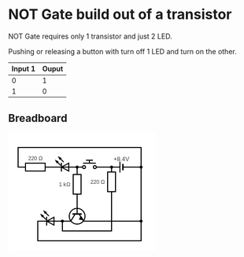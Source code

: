 # NOT Gate build out of a transistor

NOT Gate requires only 1 transistor and just 2 LED.

Pushing or releasing a button with turn off 1 LED and turn on the
other.

| Input 1 | Ouput |
|---------|-------|
|    0    |   1   |
|    1    |   0   |

## Breadboard

[![NOT Gate Circuit - LED with a button and two LEDs](./circuit.png)](https://www.circuit-diagram.org/editor/)

